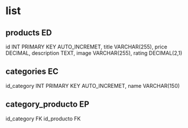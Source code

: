 



# list

## products  ED

id INT PRIMARY KEY AUTO_INCREMET,
title VARCHAR(255),
price DECIMAL,
description TEXT,
image VARCHAR(255),
rating  DECIMAL(2,1)


## categories EC
id_category INT PRIMARY KEY AUTO_INCREMET,
name VARCHAR(150)


## category_producto  EP
id_category FK
id_producto  FK
